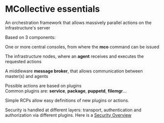       
<h1>MCollective essentials</h1>
       
                            
<p>An orchestration framework that allows massively parallel actions on the infrastructure's server</p>
<p>Based on 3 components:</p>
<p>One or more central consoles, from where the <strong>mco</strong> command can be issued</p>
<p>The infrastructure nodes, where an <strong>agent</strong> receives and executes the requested actions</p>
<p>A middleware <strong>message broker</strong>, that allows communication between master(s) and agents</p>
<p>Possible actions are based on plugins<br />Common plugins are: <strong>service</strong>, <strong>package</strong>, <strong>puppetd</strong>, <strong>filemgr</strong>...</p>
<p>Simple RCPs allow easy definitions of new plugins or actions.</p>
<p>Security is handled at different layers: transport, authentication and authorization via different plugins. Here is a <a href="http://docs.puppetlabs.com/mcollective/security.html">Security Overview</a></p>
  
     
     
